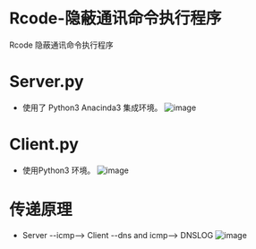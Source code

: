 # Rcode-隐蔽通讯命令执行程序
Rcode 隐蔽通讯命令执行程序

# Server.py
+ 使用了 Python3 Anacinda3 集成环境。
![image](https://github.com/SkyBlueEternal/Rcode_Covert-communications-and-command-execution/blob/master/img/Server.jpg)

# Client.py
+ 使用Python3 环境。
![image](https://github.com/SkyBlueEternal/Rcode_Covert-communications-and-command-execution/blob/master/img/Client.jpg)

# 传递原理
+ Server --icmp--> Client --dns and icmp--> DNSLOG
![image](https://github.com/SkyBlueEternal/Rcode_Covert-communications-and-command-execution/blob/master/img/%E5%8E%9F%E7%90%86.jpg)
